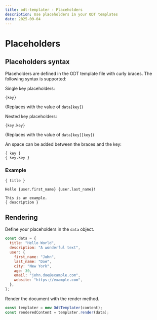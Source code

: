 ```yaml
---
title: odt-templater - Placeholders
description: Use placeholders in your ODT templates
date: 2025-09-04
---
```


# Placeholders

## Placeholders syntax

Placeholders are defined in the ODT template file with curly braces. The following syntax is supported:

Single key placeholders:

```
{key}
```

(Replaces with the value of `data[key]`)

Nested key placeholders:

```
{key.key}
```

(Replaces with the value of `data[key][key]`)

An space can be added between the braces and the key:

```
{ key }
{ key.key }
```

### Example

```
{ title }

Hello {user.first_name} {user.last_name}!

This is an example.
{ description }
```

## Rendering

Define your placeholders in the `data` object.

```js
const data = {
  title: "Hello World",
  description: "A wonderful text",
  user: {
    first_name: "John",
    last_name: "Doe",
    city: "New York",
    age: 30,
    email: "john.doe@example.com",
    website: "https://example.com",
  },
};
```

Render the document with the render method.

```js
const templater = new OdtTemplater(content);
const renderedContent = templater.render(data);
```
